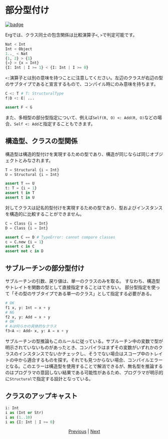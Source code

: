 # 部分型付け

[![badge](https://img.shields.io/endpoint.svg?url=https%3A%2F%2Fgezf7g7pd5.execute-api.ap-northeast-1.amazonaws.com%2Fdefault%2Fsource_up_to_date%3Fowner%3Derg-lang%26repos%3Derg%26ref%3Dmain%26path%3Ddoc/EN/syntax/type/16_subtyping.md%26commit_hash%3Db713e6f5cf9570255ccf44d14166cb2a9984f55a)](https://gezf7g7pd5.execute-api.ap-northeast-1.amazonaws.com/default/source_up_to_date?owner=erg-lang&repos=erg&ref=main&path=doc/EN/syntax/type/16_subtyping.md&commit_hash=b713e6f5cf9570255ccf44d14166cb2a9984f55a)

Ergでは、クラス同士の包含関係は比較演算子`<`, `>`で判定可能です。

```python
Nat < Int
Int < Object
1.._ < Nat
{1, 2} > {1}
{=} > {x = Int}
{I: Int | I >= 1} < {I: Int | I >= 0}
```

`<:`演算子とは別の意味を持つことに注意してください。左辺のクラスが右辺の型のサブタイプであると宣言するもので、コンパイル時にのみ意味を持ちます。

```python
C <: T # T: StructuralType
f|D <: E| ...

assert F < G
```

また、多相型の部分型指定について、例えば`Self(R, O) <: Add(R, O)`などの場合、`Self <: Add`と指定することもできます。

## 構造型、クラスの型関係

構造型は構造的型付けを実現するための型であり、構造が同じならば同じオブジェクトとみなされます。

```python
T = Structural {i = Int}
U = Structural {i = Int}

assert T == U
t: T = {i = 1}
assert t in T
assert t in U
```

対してクラスは記名的型付けを実現するための型であり、型およびインスタンスを構造的に比較することができません。

```python
C = Class {i = Int}
D = Class {i = Int}

assert C == D # TypeError: cannot compare classes
c = C.new {i = 1}
assert c in C
assert not c in D
```

## サブルーチンの部分型付け

サブルーチンの引数、戻り値は、単一のクラスのみを取る。
すなわち、構造型やトレイトを関数の型として直接指定することはできない。
部分型指定を使って「その型のサブタイプである単一のクラス」として指定する必要がある。

```python
# OK
f1 x, y: Int = x + y
# NG
f2 x, y: Add = x + y
# OK
# Aは何らかの具体的なクラス
f3<A <: Add> x, y: A = x + y
```

サブルーチンの型推論もこのルールに従っている。サブルーチン中の変数で型が明示されていないものがあったとき、コンパイラはまずその変数がいずれかのクラスのインスタンスでないかチェックし、そうでない場合はスコープ中のトレイトの中から適合するものを探す。それでも見つからない場合、コンパイルエラーとなる。このエラーは構造型を使用することで解消できるが、無名型を推論するのはプログラマの意図しない結果である可能性があるため、プログラマが明示的に`Structural`で指定する設計となっている。

## クラスのアップキャスト

```python
i: Int
i as (Int or Str)
i as (1..10)
i as {I: Int | I >= 0}

```
<p align='center'>
    <a href='./15_quantified.md'>Previous</a> | <a href='./17_type_casting.md'>Next</a>
</p>
